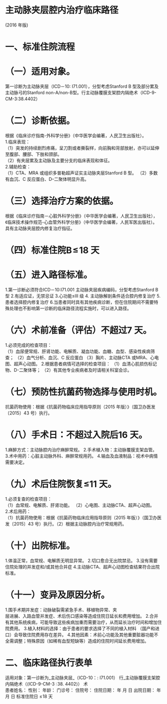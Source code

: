 # 主动脉夹层腔内治疗临床路径  
(2016 年版)  
# 一、标准住院流程  
# （一）适用对象。  
第一诊断为主动脉夹层（ICD－10: I71.001），分型考虑Stanford B 型及部分累及主动脉弓的Stanford non-A/non-B型。行主动脉覆膜支架腔内隔绝术（ICD-9-CM-3:38.4402）  
# （二）诊断依据。  
根据《临床诊疗指南-外科学分册》（中华医学会编著，人民卫生出版社）。  
1.临床表现：  
（1）突发的持续剧烈疼痛，呈刀割或者撕裂样，向前胸和背部放射，亦可以延伸至腹部、腰部、下肢和颈部。  
（2）有夹层累及主动脉及主要分支的临床表现和体征。  
2.辅助检查：  
（1）CTA、MRA 或组织多普勒超声证实主动脉夹层Stanford B 型。 （2）多数有血沉、C 反应蛋白、D–二聚体明显升高。  
# （三）选择治疗方案的依据。  
根据《临床诊疗指南－心脏外科学分册》（中华医学会编著，人民卫生出版社），《临床技术操作规范-心血管外科学分册》（中华医学会编著，人民军医出版社）。  
具有主动脉夹层腔内修复治疗指征。  
# （四）标准住院$\mathsf{B}\!\leqslant\!18$ 天  
# （五）进入路径标准。  
1.第一诊断必须符合ICD－10:I71.001 主动脉夹层疾病编码，分型考虑Stanford B 型 
2.有适应证，无禁忌证 
 3.心功能≤III 级 
4. 主动脉解剖条件适合腔内修复治疗 
5.患者选择腔内修复治疗 
 6.当患者同时具有其他疾病诊断，但在住院期间不需要特殊处理也不影响第一诊断的临床路径流程实施时，可以进入路径。  
# （六）术前准备（评估）不超过7 天。  
1.必须完成的检查项目：  
（1）血尿便常规、肝肾功能、电解质、凝血功能、血糖、血型、感染性疾病筛查； （2）血气分析、血沉、C 反应蛋白 （3）胸片、主动脉CTA 或MRA、心电图、超声心动图。
2.根据患者病情可选择的检查项目： （1）血清心肌损伤标记物、D-二聚体等； （2）有其他专业疾病者及时请相关科室会诊。  
# （七）预防性抗菌药物选择与使用时机。  
抗菌药物使用：根据《抗菌药物临床应用指导原则（2015 年版）》（国卫办医发〔2015〕43 号）执行。  
# （八）手术日：不超过入院后16 天。  
1.麻醉方式：主动脉腔内治疗麻醉常规。 
2.手术植入物：主动脉覆膜支架血管。  
3.术中用药：心脏主动脉外科、麻醉常规用药。 
4.输血及血液制品：视术中病情需要决定。  
# （九）术后住院恢复≤11 天。  
1.必须复查的检查项目：  
（1）血常规、电解质、肝肾功能。 （2）心电图、主动脉CTA、超声心动图。  
2.术后用药：  
（1）抗菌药物使用：根据《抗菌药物临床应用指导原则（2015 年版）》（国卫办医发〔2015〕43 号）执行。（2）根据主动脉腔内治疗常规用药。  
# （十）出院标准。  
1.体温正常，血常规、电解质无明显异常。 
2.切口愈合无出院禁忌。 
3.没有需要住院处理的并发症和/或其他合并症 
4.主动脉CTA、超声心动图检查结果符合出院标准。  
# （十一）变异及原因分析。  
1.围手术期并发症：动脉破裂需紧急手术、移植物异常、夹  
层进展、入路血管并发症、术后伤口感染等造成住院日延长和费用增加。 2.合并有其他系统疾病，可能导致这些疾病加重而需要治疗，从而延长治疗时间和增加住院费用。 
3.植入材料的选择：由于患者的要求选择了不同的植入材料
（国产和进口）会导致住院费用存在差异。 
4.其他因素：术前心功能及其他重要脏器功能不全需调整；特殊原因（如稀有血型短缺等）造成的住院时间延长费用增加。  
# 二、临床路径执行表单  
适用对象：第一诊断为_主动脉夹层_（ICD-10：: I71.001） 行_主动脉覆膜支架腔内隔绝术（$\langle\operatorname{ICD-9-CM-3}\!:\!38.\ 4402\rangle$）  术  
患者姓名：       性别：   年龄：    门诊号：       住院号：           住院日期：    年    月    日 出院日期：    年    月    日  标准住院日 $\leqslant\!18$ 天  
